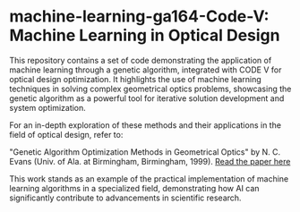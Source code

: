# machine-learning-ga164-Code-V: Machine Learning in Optical Design

This repository contains a set of code demonstrating the application of machine learning through a genetic algorithm, integrated with CODE V for optical design optimization. It highlights the use of machine learning techniques in solving complex geometrical optics problems, showcasing the genetic algorithm as a powerful tool for iterative solution development and system optimization.

For an in-depth exploration of these methods and their applications in the field of optical design, refer to:

"Genetic Algorithm Optimization Methods in Geometrical Optics" by N. C. Evans (Univ. of Ala. at Birmingham, Birmingham, 1999). 
[Read the paper here](http://www.falkensmazebbs.net/Documents/Genetic-Algorithm-Optimization-Methods-in-Geometrical-Optics-Neal-C-Evans.pdf)

This work stands as an example of the practical implementation of machine learning algorithms in a specialized field, demonstrating how AI can significantly contribute to advancements in scientific research.
